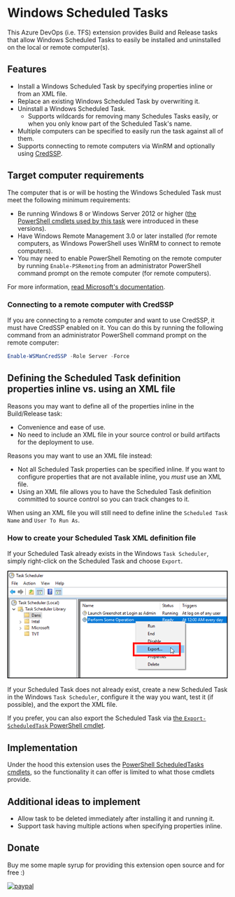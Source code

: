 # Windows Scheduled Tasks

This Azure DevOps (i.e. TFS) extension provides Build and Release tasks that allow Windows Scheduled Tasks to easily be installed and uninstalled on the local or remote computer(s).


## Features

* Install a Windows Scheduled Task by specifying properties inline or from an XML file.
* Replace an existing Windows Scheduled Task by overwriting it.
* Uninstall a Windows Scheduled Task.
  * Supports wildcards for removing many Schedules Tasks easily, or when you only know part of the Scheduled Task's name.
* Multiple computers can be specified to easily run the task against all of them.
* Supports connecting to remote computers via WinRM and optionally using [CredSSP][CredSspDocumentationUrl].


## Target computer requirements

The computer that is or will be hosting the Windows Scheduled Task must meet the following minimum requirements:

* Be running Windows 8 or Windows Server 2012 or higher ([the PowerShell cmdlets used by this task][PowerShellScheduledTasksDocumentationUrl] were introduced in these versions).
* Have Windows Remote Management 3.0 or later installed (for remote computers, as Windows PowerShell uses WinRM to connect to remote computers).
* You may need to enable PowerShell Remoting on the remote computer by running `Enable-PSRemoting` from an administrator PowerShell command prompt on the remote computer (for remote computers).

For more information, [read Microsoft's documentation][PowerShellRemotingRequirementsDocumentationUrl].

### Connecting to a remote computer with CredSSP

If you are connecting to a remote computer and want to use CredSSP, it must have CredSSP enabled on it. You can do this by running the following command from an administrator PowerShell command prompt on the remote computer:

```PowerShell
Enable-WSManCredSSP -Role Server -Force
```


## Defining the Scheduled Task definition properties inline vs. using an XML file

Reasons you may want to define all of the properties inline in the Build/Release task:

* Convenience and ease of use.
* No need to include an XML file in your source control or build artifacts for the deployment to use.

Reasons you may want to use an XML file instead:

* Not all Scheduled Task properties can be specified inline. If you want to configure properties that are not available inline, you _must_ use an XML file.
* Using an XML file allows you to have the Scheduled Task definition committed to source control so you can track changes to it.

When using an XML file you will still need to define inline the `Scheduled Task Name` and `User To Run As`.

### How to create your Scheduled Task XML definition file

If your Scheduled Task already exists in the Windows `Task Scheduler`, simply right-click on the Scheduled Task and choose `Export`.

![Export Windows Scheduled Task screenshot][ExportWindowsScheduledTaskScreenshotImage]

If your Scheduled Task does not already exist, create a new Scheduled Task in the Windows `Task Scheduler`, configure it the way you want, test it (if possible), and the export the XML file.

If you prefer, you can also export the Scheduled Task via [the `Export-ScheduledTask` PowerShell cmdlet][PowerShellExportScheduledTaskDocumentationUrl].


## Implementation

Under the hood this extension uses the [PowerShell ScheduledTasks cmdlets][PowerShellScheduledTasksDocumentationUrl], so the functionality it can offer is limited to what those cmdlets provide.


## Additional ideas to implement

* Allow task to be deleted immediately after installing it and running it.
* Support task having multiple actions when specifying properties inline.


## Donate

Buy me some maple syrup for providing this extension open source and for free :)

[![paypal](https://www.paypalobjects.com/en_US/i/btn/btn_donateCC_LG.gif)](https://www.paypal.com/cgi-bin/webscr?cmd=_s-xclick&hosted_button_id=SW7LX32CWQJKN)


<!-- Links -->
[PowerShellScheduledTasksDocumentationUrl]: https://docs.microsoft.com/en-us/powershell/module/scheduledtasks/?view=win10-ps
[PowerShellExportScheduledTaskDocumentationUrl]: https://docs.microsoft.com/en-us/powershell/module/scheduledtasks/export-scheduledtask?view=win10-ps
[CredSspDocumentationUrl]: https://docs.microsoft.com/en-us/windows/desktop/secauthn/credential-security-support-provider
[PowerShellRemotingRequirementsDocumentationUrl]: https://docs.microsoft.com/en-us/powershell/module/microsoft.powershell.core/about/about_remote_requirements?view=powershell-6
[ExportWindowsScheduledTaskScreenshotImage]: ../Images/ExportWindowsScheduledTaskScreenshot.png